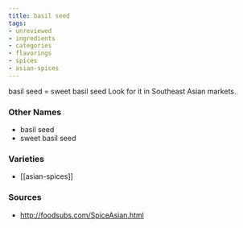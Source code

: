 ```yaml
---
title: basil seed
tags:
- unreviewed
- ingredients
- categories
- flavorings
- spices
- asian-spices
---
```

basil seed = sweet basil seed Look for it in Southeast Asian markets.

### Other Names

* basil seed
* sweet basil seed

### Varieties

* [[asian-spices]]

### Sources
* http://foodsubs.com/SpiceAsian.html
